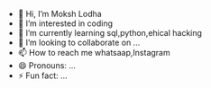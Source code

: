 - 👋 Hi, I’m Moksh Lodha
- 👀 I’m interested in coding
- 🌱 I’m currently learning sql,python,ehical hacking
- 💞️ I’m looking to collaborate on ...
- 📫 How to reach me whatsaap,Instagram 
- 😄 Pronouns: ...
- ⚡ Fun fact: ...

<!---
MokshYLodha/MokshYLodha is a ✨ special ✨ repository because its `README.md` (this file) appears on your GitHub profile.
You can click the Preview link to take a look at your changes.
--->
